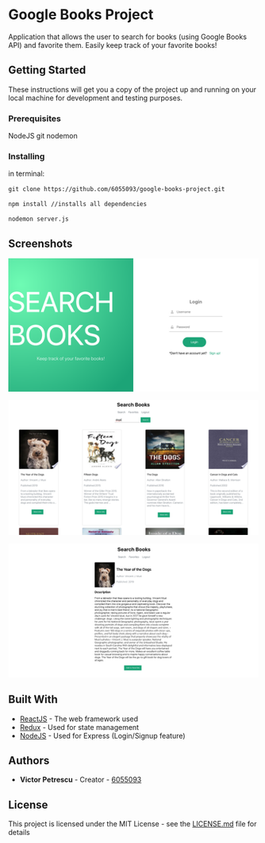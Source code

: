 # Google Books Project

Application that allows the user to search for books (using Google Books API) and favorite them. Easily keep track of your favorite books!

## Getting Started

These instructions will get you a copy of the project up and running on your local machine for development and testing purposes.

### Prerequisites

NodeJS
git
nodemon

### Installing

in terminal:

```
git clone https://github.com/6055093/google-books-project.git
```

```
npm install //installs all dependencies
```

```
nodemon server.js
```

## Screenshots

![Alt text](./public/screenshots/Login.png 'Login page')

![Alt text](./public/screenshots/Search.png 'Search Books')

![Alt text](./public/screenshots/Description.png 'Book Description')

## Built With

- [ReactJS](https://reactjs.org/) - The web framework used
- [Redux](https://redux.js.org/) - Used for state management
- [NodeJS](https://nodejs.org/en/) - Used for Express (Login/Signup feature)

## Authors

- **Victor Petrescu** - Creator - [6055093](https://github.com/6055093)

## License

This project is licensed under the MIT License - see the [LICENSE.md](LICENSE.md) file for details
